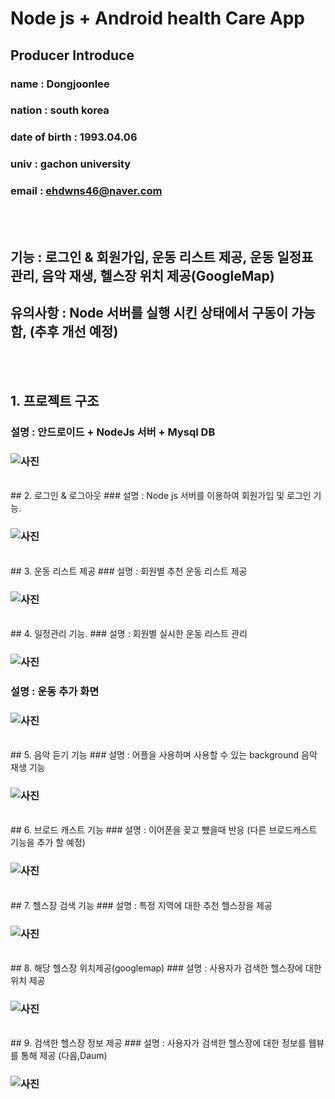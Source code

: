 # Node js + Android health Care App
## Producer Introduce 
### name :  Dongjoonlee 
### nation : south korea
### date of birth : 1993.04.06
### univ : gachon university
### email : ehdwns46@naver.com
<br/><br/>
##  기능 : 로그인 & 회원가입, 운동 리스트 제공, 운동 일정표 관리, 음악 재생,  헬스장 위치 제공(GoogleMap)
## 유의사항 : Node 서버를 실행 시킨 상태에서 구동이 가능함, (추후 개선 예정)
<br/><br/>
## 1. 프로젝트 구조
###  설명 :  안드로이드 + NodeJs 서버 + Mysql DB

### ![사진](https://github.com/leedongjoon121/android_health_app/blob/master/project/img_data/architecture.JPG?raw=true)

<br/>
## 2. 로그인 & 로그아웃 
###  설명 :  Node js 서버를 이용하여 회원가입 및 로그인 기능.

### ![사진](https://github.com/leedongjoon121/android_health_app/blob/master/project/img_data/signin_signout.JPG?raw=true)

<br/>
## 3. 운동 리스트  제공
###  설명 :  회원별 추천 운동 리스트 제공

### ![사진](https://github.com/leedongjoon121/android_health_app/blob/master/project/img_data/list1.JPG?raw=true)

<br/>
## 4. 일정관리 기능. 
###  설명 :  회원별 실시한 운동 리스트 관리

### ![사진](https://github.com/leedongjoon121/android_health_app/blob/master/project/img_data/calender.JPG?raw=true)

### 설명 : 운동 추가 화면

### ![사진](https://github.com/leedongjoon121/android_health_app/blob/master/project/img_data/add_calen.JPG?raw=true)

<br/>
## 5. 음악 듣기 기능
###  설명 :  어플을 사용하며 사용할 수 있는 background 음악 재생 기능

### ![사진](https://github.com/leedongjoon121/android_health_app/blob/master/project/img_data/add_calen.JPG?raw=true)

<br/>
## 6. 브로드 캐스트 기능
###  설명 :  이어폰을 꽂고 뺐을때 반응 (다른 브로드캐스트 기능을 추가 할 예정)

### ![사진](https://github.com/leedongjoon121/android_health_app/blob/master/project/img_data/broadCast.JPG?raw=true)

<br/>
## 7. 헬스장 검색 기능
###  설명 :  특정 지역에 대한 추천 헬스장을 제공

### ![사진](https://github.com/leedongjoon121/android_health_app/blob/master/project/img_data/googlemap1.JPG?raw=true)

<br/>
## 8. 해당 헬스장 위치제공(googlemap)
###  설명 :  사용자가 검색한 헬스장에 대한 위치 제공

### ![사진](https://github.com/leedongjoon121/android_health_app/blob/master/project/img_data/googlemap2.JPG?raw=true)

<br/>
## 9. 검색한 헬스장 정보 제공
###  설명 :  사용자가 검색한 헬스장에 대한 정보를 웹뷰를 통해 제공 (다음,Daum)

### ![사진](https://github.com/leedongjoon121/android_health_app/blob/master/project/img_data/webView.JPG?raw=true)


